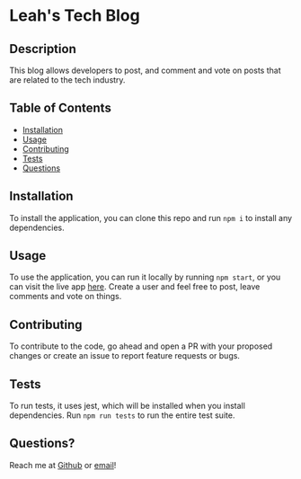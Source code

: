 # Leah's Tech Blog 

  ## Description
  This blog allows developers to post, and comment and vote on posts that are related to the tech industry.

  ## Table of Contents

  * [Installation](#installation)
  * [Usage](#usage)
  * [Contributing](#contributing)
  * [Tests](#tests)
  * [Questions](#questions)

  ## Installation
  To install the application, you can clone this repo and run `npm i` to install any dependencies.

  ## Usage
  To use the application, you can run it locally by running `npm start`, or you can visit the live app [here](https://leah-tech-blog.herokuapp.com/). Create a user and feel free to post, leave comments and vote on things.
  
  ## Contributing
  To contribute to the code, go ahead and open a PR with your proposed changes or create an issue to report feature requests or bugs.

  ## Tests
  To run tests, it uses jest, which will be installed when you install dependencies. Run `npm run tests` to run the entire test suite.

  ## Questions?
  Reach me at [Github](https://github.com/squidbeaks) or [email](leahsigridrussell@gmail.com)!
